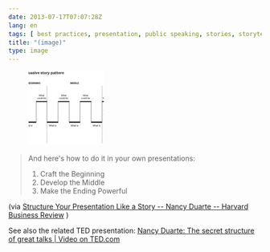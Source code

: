 ```yaml
---
date: 2013-07-17T07:07:28Z
lang: en
tags: [ best practices, presentation, public speaking, stories, storytelling ]
title: "(image)"
type: image
---
```


<figure>
<a
href="https://hugo.ferreira.cc/and-heres-how-to-do-it-in-your-own-presentations/attachment/437/"
rel="attachment"><img
src="tumblr_mq3u9xpVIP1qz82meo1_500-150x150.jpg"
width="150" height="150" /></a></figure>

> And here's how to do it in your own presentations:
>
> 1.  Craft the Beginning
> 2.  Develop the Middle
> 3.  Make the Ending Powerful

(via [Structure Your Presentation Like a Story -- Nancy Duarte --
Harvard Business
Review](http://blogs.hbr.org/cs/2012/10/structure_your_presentation_li.html)
)

See also the related TED presentation: [Nancy Duarte: The secret
structure of great talks  |  Video on
TED.com](http://www.ted.com/talks/nancy_duarte_the_secret_structure_of_great_talks.html)


